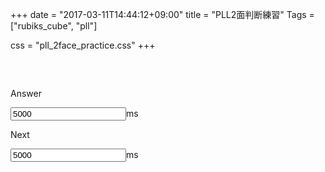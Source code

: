 +++
date = "2017-03-11T14:44:12+09:00"
title = "PLL2面判断練習"
Tags = ["rubiks_cube", "pll"]

css = "pll_2face_practice.css"
+++
<div id="hidden-parts">
  <div id="stage"></div><br>
</div>

<div id="perm" class="cf">
  <img>
  <div>
    <div><h2 id="desc-header"></h2></div>
  </div>
</div>
<div id="config">
  <div>
    <p>Answer</p><input id="txt-time-to-answer" type="number" size="8" value="5000" step="10">ms<br>
  </div>
  <div>
    <p>Next</p><input id="txt-time-to-next" type="number" size="8" value="5000" step="10">ms
  </div>
</div>

<script src="/q/cube/js/lib/three.min.js"></script>
<script src="/q/cube/js/cube_defs.js"></script>
<script src="/q/cube/js/cube.js"></script>
<script src="/rubiks_cube/js/pll_2face_practice.js"></script>
<script src="/rubiks_cube/js/patterns.js"></script>

